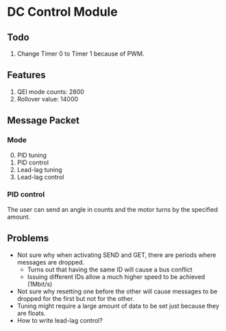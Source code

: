 # DC Control Module

## Todo
1. Change Timer 0 to Timer 1 because of PWM.

## Features
1. QEI mode counts: 2800
2. Rollover value: 14000

## Message Packet

### Mode
0. PID tuning
1. PID control
2. Lead-lag tuning
3. Lead-lag control

### PID control 
The user can send an angle in counts and the motor turns by the specified amount.

## Problems
* Not sure why when activating SEND and GET, there are periods where messages are dropped.
	* Turns out that having the same ID will cause a bus conflict
	* Issuing different IDs allow a much higher speed to be achieved (1Mbit/s)
* Not sure why resetting one before the other will cause messages to be dropped for the first but not for the other.
* Tuning might require a large amount of data to be set just because they are floats.
* How to write lead-lag control?